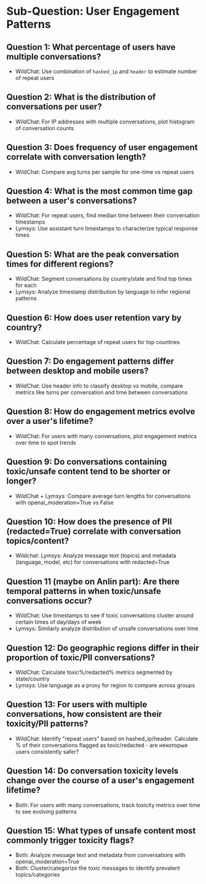 # Sub-Question: User Engagement Patterns

## Question 1: What percentage of users have multiple conversations?
- WildChat: Use combination of `hashed_ip` and `header` to estimate number of repeat users

## Question 2: What is the distribution of conversations per user?
- WildChat: For IP addresses with multiple conversations, plot histogram of conversation counts

## Question 3: Does frequency of user engagement correlate with conversation length?
- WildChat: Compare avg turns per sample for one-time vs repeat users

## Question 4: What is the most common time gap between a user's conversations?
- WildChat: For repeat users, find median time between their conversation timestamps
- Lymsys: Use assistant turn timestamps to characterize typical response times

## Question 5: What are the peak conversation times for different regions?
- WildChat: Segment conversations by country/state and find top times for each
- Lymsys: Analyze timestamp distribution by language to infer regional patterns

## Question 6: How does user retention vary by country?
- WildChat: Calculate percentage of repeat users for top countries

## Question 7: Do engagement patterns differ between desktop and mobile users?
- WildChat: Use header info to classify desktop vs mobile, compare metrics like turns per conversation and time between conversations

## Question 8: How do engagement metrics evolve over a user's lifetime?
- WildChat: For users with many conversations, plot engagement metrics over time to spot trends

## Question 9: Do conversations containing toxic/unsafe content tend to be shorter or longer?
- WildChat + Lymsys: Compare average turn lengths for conversations with openai_moderation=True vs False


## Question 10: How does the presence of PII (redacted=True) correlate with conversation topics/content?
- Wildchat: Lymsys: Analyze message text (topics) and metadata (language, model, etc) for conversations with redacted=True

## Question 11 (maybe on Anlin part): Are there temporal patterns in when toxic/unsafe conversations occur?
- WildChat: Use timestamps to see if toxic conversations cluster around certain times of day/days of week
- Lymsys: Similarly analyze distribution of unsafe conversations over time

## Question 12: Do geographic regions differ in their proportion of toxic/PII conversations?
- WildChat: Calculate toxic%/redacted% metrics segmented by state/country
- Lymsys: Use language as a proxy for region to compare across groups

## Question 13: For users with multiple conversations, how consistent are their toxicity/PII patterns?
- WildChat: Identify "repeat users" based on hashed_ip/header. Calculate % of their conversations flagged as toxic/redacted - are некоторые users consistently safer?

## Question 14: Do conversation toxicity levels change over the course of a user's engagement lifetime?
- Both: For users with many conversations, track toxicity metrics over time to see evolving patterns

## Question 15: What types of unsafe content most commonly trigger toxicity flags?
- Both: Analyze message text and metadata from conversations with openai_moderation=True
- Both: Cluster/categorize the toxic messages to identify prevalent topics/categories